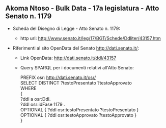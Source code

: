 ## Akoma Ntoso - Bulk Data - 17a legislatura - Atto Senato n. 1179 ##

* Scheda del Disegno di Legge - Atto Senato n. 1179:
	* http url: http://www.senato.it/leg/17/BGT/Schede/Ddliter/43157.htm

* Riferimenti al sito OpenData del Senato http://dati.senato.it/:
	* Link OpenData: http://dati.senato.it/ddl/43157
	* Query SPARQL per i documenti relativi all'Atto Senato:

        PREFIX osr: <http://dati.senato.it/osr/>  
		SELECT DISTINCT ?testoPresentato ?testoApprovato  
		WHERE  
		{  
		    ?ddl a osr:Ddl.  
		    ?ddl osr:idFase 1179 .  
		    OPTIONAL { ?ddl osr:testoPresentato ?testoPresentato }  
		    OPTIONAL { ?ddl osr:testoApprovato ?testoApprovato }  
		}
		
